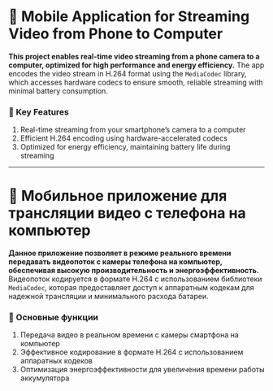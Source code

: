 # 📱 Mobile Application for Streaming Video from Phone to Computer

**This project enables real-time video streaming from a phone camera to a computer, optimized for high performance and energy efficiency.** The app encodes the video stream in H.264 format using the `MediaCodec` library, which accesses hardware codecs to ensure smooth, reliable streaming with minimal battery consumption.

### 🌟 Key Features
1. Real-time streaming from your smartphone’s camera to a computer
2. Efficient H.264 encoding using hardware-accelerated codecs
3. Optimized for energy efficiency, maintaining battery life during streaming

---

# 📱 Мобильное приложение для трансляции видео с телефона на компьютер

**Данное приложение позволяет в режиме реального времени передавать видеопоток с камеры телефона на компьютер, обеспечивая высокую производительность и энергоэффективность.** Видеопоток кодируется в формате H.264 с использованием библиотеки `MediaCodec`, которая предоставляет доступ к аппаратным кодекам для надежной трансляции и минимального расхода батареи.

### 🌟 Основные функции
1. Передача видео в реальном времени с камеры смартфона на компьютер
2. Эффективное кодирование в формате H.264 с использованием аппаратных кодеков
3. Оптимизация энергоэффективности для увеличения времени работы аккумулятора
